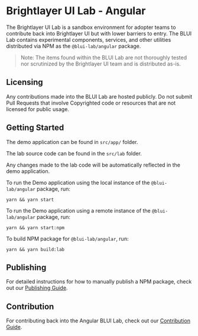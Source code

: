 # Brightlayer UI Lab - Angular

The Brightlayer UI Lab is a sandbox environment for adopter teams to contribute back into Brightlayer UI but with lower barriers to entry. The BLUI Lab contains experimental components, services, and other utilities distributed via NPM as the `@blui-lab/angular` package.

> Note: The items found within the BLUI Lab are not thoroughly tested nor scrutinized by the Brightlayer UI team and is distributed as-is.

## Licensing

Any contributions made into the BLUI Lab are hosted publicly. Do not submit Pull Requests that involve Copyrighted code or resources that are not licensed for public usage. 


## Getting Started

The demo application can be found in `src/app/` folder.

The lab source code can be found in the `src/lab` folder.

Any changes made to the lab code will be automatically reflected in the demo application.

To run the Demo application using the local instance of the `@blui-lab/angular` package, run: 

```yarn && yarn start```

To run the Demo application using a remote instance of the `@blui-lab/angular` package, run:

```yarn && yarn start:npm```

To build NPM package for `@blui-lab/angular`, run: 

```yarn && yarn build:lab```


## Publishing

For detailed instructions for how to manually publish a NPM package, check out our [Publishing Guide](./PUBLISHING.md).

## Contribution

For contributing back into the Angular BLUI Lab, check out our [Contribution Guide](./CONTRIBUTING.md). 
